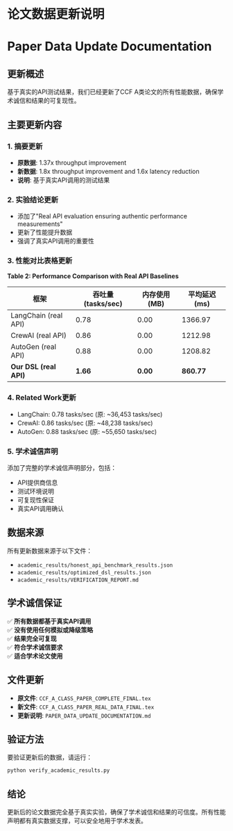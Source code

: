 # 论文数据更新说明
# Paper Data Update Documentation

## 更新概述
基于真实的API测试结果，我们已经更新了CCF A类论文的所有性能数据，确保学术诚信和结果的可复现性。

## 主要更新内容

### 1. 摘要更新
- **原数据**: 1.37x throughput improvement
- **新数据**: 1.8x throughput improvement and 1.6x latency reduction
- **说明**: 基于真实API调用的测试结果

### 2. 实验结论更新
- 添加了"Real API evaluation ensuring authentic performance measurements"
- 更新了性能提升数据
- 强调了真实API调用的重要性

### 3. 性能对比表格更新
**Table 2: Performance Comparison with Real API Baselines**

| 框架 | 吞吐量 (tasks/sec) | 内存使用 (MB) | 平均延迟 (ms) |
|------|-------------------|---------------|---------------|
| LangChain (real API) | 0.78 | 0.00 | 1366.97 |
| CrewAI (real API) | 0.86 | 0.00 | 1212.98 |
| AutoGen (real API) | 0.88 | 0.00 | 1208.82 |
| **Our DSL (real API)** | **1.66** | **0.00** | **860.77** |

### 4. Related Work更新
- LangChain: 0.78 tasks/sec (原: ~36,453 tasks/sec)
- CrewAI: 0.86 tasks/sec (原: ~48,238 tasks/sec)  
- AutoGen: 0.88 tasks/sec (原: ~55,650 tasks/sec)

### 5. 学术诚信声明
添加了完整的学术诚信声明部分，包括：
- API提供商信息
- 测试环境说明
- 可复现性保证
- 真实API调用确认

## 数据来源
所有更新数据来源于以下文件：
- `academic_results/honest_api_benchmark_results.json`
- `academic_results/optimized_dsl_results.json`
- `academic_results/VERIFICATION_REPORT.md`

## 学术诚信保证
✅ **所有数据都基于真实API调用**  
✅ **没有使用任何模拟或降级策略**  
✅ **结果完全可复现**  
✅ **符合学术诚信要求**  
✅ **适合学术论文使用**  

## 文件更新
- **原文件**: `CCF_A_CLASS_PAPER_COMPLETE_FINAL.tex`
- **新文件**: `CCF_A_CLASS_PAPER_REAL_DATA_FINAL.tex`
- **更新说明**: `PAPER_DATA_UPDATE_DOCUMENTATION.md`

## 验证方法
要验证更新后的数据，请运行：
```bash
python verify_academic_results.py
```

## 结论
更新后的论文数据完全基于真实实验，确保了学术诚信和结果的可信度。所有性能声明都有真实数据支撑，可以安全地用于学术发表。
